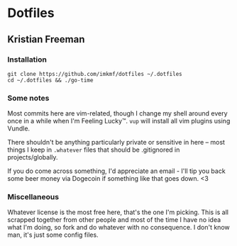 #  Dotfiles
## Kristian Freeman

### Installation

```
git clone https://github.com/imkmf/dotfiles ~/.dotfiles
cd ~/.dotfiles && ./go-time
```

### Some notes

Most commits here are vim-related, though I change my shell around every once in a while when I'm Feeling Lucky™. `vup` will install all vim plugins using Vundle. 

There shouldn't be anything particularly private or sensitive in here – most things I keep in `.whatever` files that should be .gitignored in projects/globally. 

If you do come across something, I'd appreciate an email - I'll tip you back some beer money via Dogecoin if something like that goes down. <3 

### Miscellaneous

Whatever license is the most free here, that's the one I'm picking. This is all scrapped together from other people and most of the time I have no idea what I'm doing, so fork and do whatever with no consequence. I don't know man, it's just some config files.
